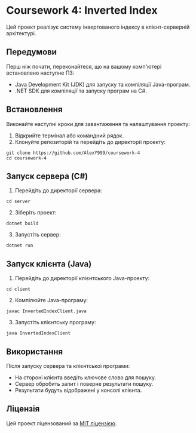 # Coursework 4: Inverted Index

Цей проект реалізує систему інвертованого індексу в клієнт-серверній архітектурі.

## Передумови

Перш ніж почати, переконайтеся, що на вашому комп'ютері встановлено наступне ПЗ:

- Java Development Kit (JDK) для запуску та компіляції Java-програм.
- .NET SDK для компіляції та запуску програм на C#.

## Встановлення

Виконайте наступні кроки для завантаження та налаштування проекту:

1. Відкрийте термінал або командний рядок.
2. Клонуйте репозиторій та перейдіть до директорії проекту:
```
git clone https://github.com/AlexY999/coursework-4
cd coursework-4
```
## Запуск сервера (C#)

1. Перейдіть до директорії сервера:
```
cd server
```
2. Зіберіть проект:
```
dotnet build
```
3. Запустіть сервер:
```
dotnet run
```

## Запуск клієнта (Java)

1. Перейдіть до директорії клієнтського Java-проекту:
```
cd client
```
2. Компілюйте Java-програму:
```
javac InvertedIndexClient.java
```
3. Запустіть клієнтську програму:
```
java InvertedIndexClient
```

## Використання

Після запуску сервера та клієнтської програми:

- На стороні клієнта введіть ключове слово для пошуку.
- Сервер обробить запит і поверне результати пошуку.
- Результати будуть відображені у консолі клієнта.

## Ліцензія

Цей проект ліцензований за [MIT ліцензією](LICENSE).
